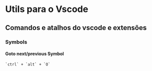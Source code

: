 # Utils para o Vscode

## Comandos e atalhos do vscode e extensões

### Symbols

#### Goto next/previous Symbol
```
`ctrl` + `alt` + `O`
```